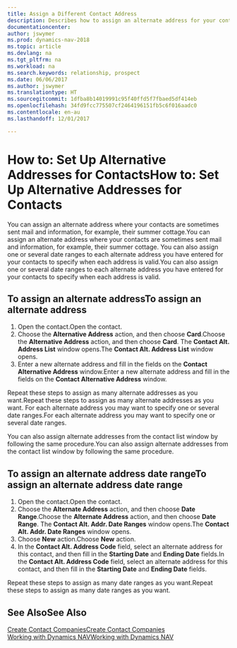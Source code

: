 ```yaml
---
title: Assign a Different Contact Address
description: Describes how to assign an alternate address for your contacts or prospects, where they are sometimes sent information.
documentationcenter: 
author: jswymer
ms.prod: dynamics-nav-2018
ms.topic: article
ms.devlang: na
ms.tgt_pltfrm: na
ms.workload: na
ms.search.keywords: relationship, prospect
ms.date: 06/06/2017
ms.author: jswymer
ms.translationtype: HT
ms.sourcegitcommit: 1dfba8b14019991c95f40ffd5f7fbaed5df414eb
ms.openlocfilehash: 34fd9fcc775507cf2464196151fb5c6f016aadc0
ms.contentlocale: en-au
ms.lasthandoff: 12/01/2017

---
```

# <a name="how-to-set-up-alternative-addresses-for-contacts"></a><span data-ttu-id="9d213-103">How to: Set Up Alternative Addresses for Contacts</span><span class="sxs-lookup"><span data-stu-id="9d213-103">How to: Set Up Alternative Addresses for Contacts</span></span>
<span data-ttu-id="9d213-104">You can assign an alternate address where your contacts are sometimes sent mail and information, for example, their summer cottage.</span><span class="sxs-lookup"><span data-stu-id="9d213-104">You can assign an alternate address where your contacts are sometimes sent mail and information, for example, their summer cottage.</span></span> <span data-ttu-id="9d213-105">You can also assign one or several date ranges to each alternate address you have entered for your contacts to specify when each address is valid.</span><span class="sxs-lookup"><span data-stu-id="9d213-105">You can also assign one or several date ranges to each alternate address you have entered for your contacts to specify when each address is valid.</span></span>

## <a name="to-assign-an-alternate-address"></a><span data-ttu-id="9d213-106">To assign an alternate address</span><span class="sxs-lookup"><span data-stu-id="9d213-106">To assign an alternate address</span></span>
1. <span data-ttu-id="9d213-107">Open the contact.</span><span class="sxs-lookup"><span data-stu-id="9d213-107">Open the contact.</span></span>
2. <span data-ttu-id="9d213-108">Choose the **Alternative Address** action, and then choose **Card**.</span><span class="sxs-lookup"><span data-stu-id="9d213-108">Choose the **Alternative Address** action, and then choose **Card**.</span></span> <span data-ttu-id="9d213-109">The **Contact Alt. Address List** window opens.</span><span class="sxs-lookup"><span data-stu-id="9d213-109">The **Contact Alt. Address List** window opens.</span></span>
3. <span data-ttu-id="9d213-110">Enter a new alternate address and fill in the fields on the **Contact Alternative Address** window.</span><span class="sxs-lookup"><span data-stu-id="9d213-110">Enter a new alternate address and fill in the fields on the **Contact Alternative Address** window.</span></span>

<span data-ttu-id="9d213-111">Repeat these steps to assign as many alternate addresses as you want.</span><span class="sxs-lookup"><span data-stu-id="9d213-111">Repeat these steps to assign as many alternate addresses as you want.</span></span> <span data-ttu-id="9d213-112">For each alternate address you may want to specify one or several date ranges.</span><span class="sxs-lookup"><span data-stu-id="9d213-112">For each alternate address you may want to specify one or several date ranges.</span></span>

<span data-ttu-id="9d213-113">You can also assign alternate addresses from the contact list window by following the same procedure.</span><span class="sxs-lookup"><span data-stu-id="9d213-113">You can also assign alternate addresses from the contact list window by following the same procedure.</span></span>

## <a name="to-assign-an-alternate-address-date-range"></a><span data-ttu-id="9d213-114">To assign an alternate address date range</span><span class="sxs-lookup"><span data-stu-id="9d213-114">To assign an alternate address date range</span></span>
1. <span data-ttu-id="9d213-115">Open the contact.</span><span class="sxs-lookup"><span data-stu-id="9d213-115">Open the contact.</span></span>
2. <span data-ttu-id="9d213-116">Choose the **Alternate Address** action, and then choose **Date Range**.</span><span class="sxs-lookup"><span data-stu-id="9d213-116">Choose the **Alternate Address** action, and then choose **Date Range**.</span></span> <span data-ttu-id="9d213-117">The **Contact Alt. Addr. Date Ranges** window opens.</span><span class="sxs-lookup"><span data-stu-id="9d213-117">The **Contact Alt. Addr. Date Ranges** window opens.</span></span>
3. <span data-ttu-id="9d213-118">Choose **New** action.</span><span class="sxs-lookup"><span data-stu-id="9d213-118">Choose **New** action.</span></span>
4. <span data-ttu-id="9d213-119">In the **Contact Alt. Address Code** field, select an alternate address for this contact, and then fill in the **Starting Date** and **Ending Date** fields.</span><span class="sxs-lookup"><span data-stu-id="9d213-119">In the **Contact Alt. Address Code** field, select an alternate address for this contact, and then fill in the **Starting Date** and **Ending Date** fields.</span></span>

<span data-ttu-id="9d213-120">Repeat these steps to assign as many date ranges as you want.</span><span class="sxs-lookup"><span data-stu-id="9d213-120">Repeat these steps to assign as many date ranges as you want.</span></span>

## <a name="see-also"></a><span data-ttu-id="9d213-121">See Also</span><span class="sxs-lookup"><span data-stu-id="9d213-121">See Also</span></span>
[<span data-ttu-id="9d213-122">Create Contact Companies</span><span class="sxs-lookup"><span data-stu-id="9d213-122">Create Contact Companies</span></span>](marketing-create-contact-companies.md)  
[<span data-ttu-id="9d213-123">Working with Dynamics NAV</span><span class="sxs-lookup"><span data-stu-id="9d213-123">Working with Dynamics NAV</span></span>](ui-work-product.md)

